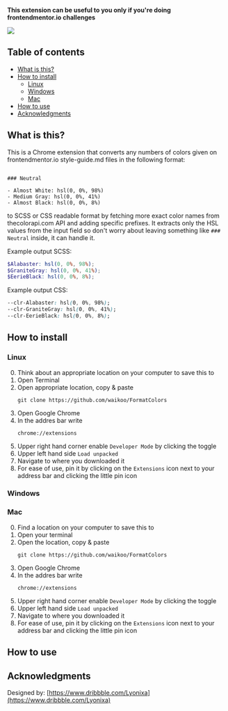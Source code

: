 **This extension can be useful to you only if you're doing frontendmentor.io challenges**

![](.assets/images/screenshot.png)

## Table of contents

- [What is this?](#what-is-this)
- [How to install](#how-to-install)
  - [Linux](#linux)
  - [Windows](#windows)
  - [Mac](#mac)
- [How to use](#how-to-use)
- [Acknowledgments](#acknowledgments)

## What is this?

This is a Chrome extension that converts any numbers of colors given on frontendmentor.io style-guide.md files in the following format:

```

### Neutral

- Almost White: hsl(0, 0%, 98%)
- Medium Gray: hsl(0, 0%, 41%)
- Almost Black: hsl(0, 0%, 8%)

```

to SCSS or CSS readable format by fetching more exact color names from thecolorapi.com API and adding specific prefixes. It extracts only the HSL values from the input field so don't worry about leaving something like `### Neutral` inside, it can handle it.

Example output SCSS:

```scss
$Alabaster: hsl(0, 0%, 98%);
$GraniteGray: hsl(0, 0%, 41%);
$EerieBlack: hsl(0, 0%, 8%);
```

Example output CSS:

```css
--clr-Alabaster: hsl(0, 0%, 98%);
--clr-GraniteGray: hsl(0, 0%, 41%);
--clr-EerieBlack: hsl(0, 0%, 8%);
```

## How to install

### Linux

0. Think about an appropriate location on your computer to save this to
1. Open Terminal
2. Open appropriate location, copy & paste
   ```
   git clone https://github.com/waikoo/FormatColors
   ```
3. Open Google Chrome
4. In the addres bar write
   ```
   chrome://extensions
   ```
5. Upper right hand corner enable `Developer Mode` by clicking the toggle
6. Upper left hand side `Load unpacked`
7. Navigate to where you downloaded it
8. For ease of use, pin it by clicking on the `Extensions` icon next to your address bar and clicking the little pin icon

### Windows

### Mac
0. Find a location on your computer to save this to
1. Open your terminal
2. Open the location, copy & paste
   ```
   git clone https://github.com/waikoo/FormatColors
   ```
3. Open Google Chrome
4. In the addres bar write
   ```
   chrome://extensions
   ```
5. Upper right hand corner enable `Developer Mode` by clicking the toggle
6. Upper left hand side `Load unpacked`
7. Navigate to where you downloaded it
8. For ease of use, pin it by clicking on the `Extensions` icon next to your address bar and clicking the little pin icon

## How to use

## Acknowledgments

Designed by:
[https://www.dribbble.com/Lyonixa](https://www.dribbble.com/Lyonixa)
